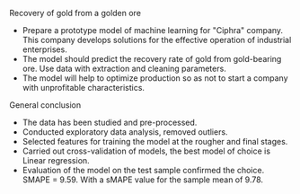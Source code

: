 Recovery of gold from a golden ore

- Prepare a prototype model of machine learning for "Ciphra" company. This company develops solutions for the effective operation of industrial enterprises.
- The model should predict the recovery rate of gold from gold-bearing ore. Use data with extraction and cleaning parameters.
- The model will help to optimize production so as not to start a company with unprofitable characteristics.

General conclusion

- The data has been studied and pre-processed.
- Conducted exploratory data analysis, removed outliers.
- Selected features for training the model at the rougher and final stages.
- Carried out cross-validation of models, the best model of choice is Linear regression.
- Evaluation of the model on the test sample confirmed the choice. SMAPE = 9.59. With a sMAPE value for the sample mean of 9.78.
